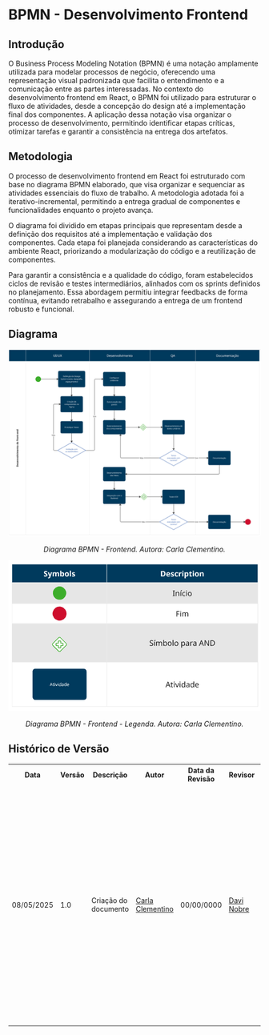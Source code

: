 # BPMN - Desenvolvimento Frontend

## Introdução

O Business Process Modeling Notation (BPMN) é uma notação amplamente utilizada para modelar processos de negócio, oferecendo uma representação visual padronizada que facilita o entendimento e a comunicação entre as partes interessadas. No contexto do desenvolvimento frontend em React, o BPMN foi utilizado para estruturar o fluxo de atividades, desde a concepção do design até a implementação final dos componentes. A aplicação dessa notação visa organizar o processo de desenvolvimento, permitindo identificar etapas críticas, otimizar tarefas e garantir a consistência na entrega dos artefatos.

## Metodologia

O processo de desenvolvimento frontend em React foi estruturado com base no diagrama BPMN elaborado, que visa organizar e sequenciar as atividades essenciais do fluxo de trabalho. A metodologia adotada foi a iterativo-incremental, permitindo a entrega gradual de componentes e funcionalidades enquanto o projeto avança.

O diagrama foi dividido em etapas principais que representam desde a definição dos requisitos até a implementação e validação dos componentes. Cada etapa foi planejada considerando as características do ambiente React, priorizando a modularização do código e a reutilização de componentes.

Para garantir a consistência e a qualidade do código, foram estabelecidos ciclos de revisão e testes intermediários, alinhados com os sprints definidos no planejamento. Essa abordagem permitiu integrar feedbacks de forma contínua, evitando retrabalho e assegurando a entrega de um frontend robusto e funcional.

## Diagrama

<center>

![alt text](image.png)

<p align="center"><em>Diagrama BPMN - Frontend. Autora: Carla Clementino.</em></p>

![alt text](image-1.png)

<p align="center"><em>Diagrama BPMN - Frontend - Legenda. Autora: Carla Clementino.</em></p>

</center>


## Histórico de Versão

<div align="center">
    <table>
        <tr>
            <th>Data</th>
            <th>Versão</th>
            <th>Descrição</th>
            <th>Autor</th>
            <th>Data da Revisão</th>
            <th>Revisor</th>
            <th>Descrição de Revisão</th>
        </tr>
        <tr>
            <td>08/05/2025</td>
            <td>1.0</td>
            <td>Criação do documento</td>
            <td><a href="https://github.com/'ccarlaa'">Carla Clementino</a></td>
            <td>00/00/0000</td>
            <td><a href="https://github.com/Jagaima"> Davi Nobre </a></td>
            <td>Analisei as inciativas extras feitas pela Carla, o bpmn parece estar nos conformes com o que foi feito entrega passada e é uma ótima adição. Não encontrei partes necessárias de se sofrer edição, deixando o documento inalterado mas revisado por outro integrante </td>
        </tr>
    </table>
</div>